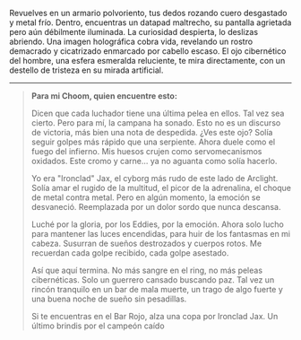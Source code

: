 Revuelves en un armario polvoriento, tus dedos rozando cuero desgastado y metal frío. Dentro, encuentras un datapad maltrecho, su pantalla agrietada pero aún débilmente iluminada. La curiosidad despierta, lo deslizas abriendo. Una imagen holográfica cobra vida, revelando un rostro demacrado y cicatrizado enmarcado por cabello escaso. El ojo cibernético del hombre, una esfera esmeralda reluciente, te mira directamente, con un destello de tristeza en su mirada artificial.

---

> **Para mi Choom, quien encuentre esto:**
>
> Dicen que cada luchador tiene una última pelea en ellos. Tal vez sea cierto. Pero para mí, la campana ha sonado. Esto no es un discurso de victoria, más bien una nota de despedida. ¿Ves este ojo? Solía seguir golpes más rápido que una serpiente. Ahora duele como el fuego del infierno. Mis huesos crujen como servomecanismos oxidados. Este cromo y carne... ya no aguanta como solía hacerlo.
>
> Yo era "Ironclad" Jax, el cyborg más rudo de este lado de Arclight. Solía amar el rugido de la multitud, el picor de la adrenalina, el choque de metal contra metal. Pero en algún momento, la emoción se desvaneció. Reemplazada por un dolor sordo que nunca descansa.
>
> Luché por la gloria, por los Eddies, por la emoción. Ahora solo lucho para mantener las luces encendidas, para huir de los fantasmas en mi cabeza. Susurran de sueños destrozados y cuerpos rotos. Me recuerdan cada golpe recibido, cada golpe asestado.
>
> Así que aquí termina. No más sangre en el ring, no más peleas cibernéticas. Solo un guerrero cansado buscando paz. Tal vez un rincón tranquilo en un bar de mala muerte, un trago de algo fuerte y una buena noche de sueño sin pesadillas.
>
> Si te encuentras en el Bar Rojo, alza una copa por Ironclad Jax. Un último brindis por el campeón caído
